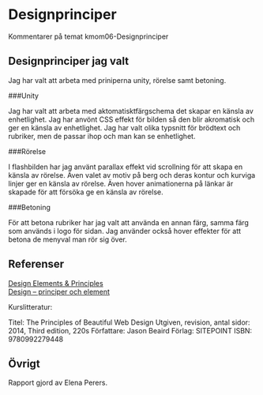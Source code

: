 ---
---
Designprinciper
=========================

Kommentarer på temat kmom06-Designprinciper

Designprinciper jag valt
-----------------------

Jag har valt att arbeta med priniperna unity, rörelse samt betoning.

###Unity

Jag har valt att arbeta med aktomatisktfärgschema det skapar en känsla av enhetlighet. Jag har anvönt CSS effekt för bilden så den blir akromatisk och ger en känsla av enhetlighet. Jag har valt olika typsnitt för brödtext och rubriker, men de passar ihop och man kan se enhetlighet.

###Rörelse

I flashbilden har jag använt parallax effekt vid scrollning för att skapa en känsla av rörelse. Även valet av motiv på berg och deras kontur och kurviga linjer ger en känsla av rörelse. Även hover animationerna på länkar är skapade för att försöka ge en känsla av rörelse.

###Betoning

För att betona rubriker har jag valt att använda en annan färg, samma färg som används i logo för sidan. Jag använder också hover effekter för att betona de menyval man rör sig över.


Referenser
-----------------------

[Design Elements & Principles](https://www.canva.com/learn/design-elements-principles/)  
[Design – principer och element](https://www.youtube.com/watch?v=uVrh3frrC38&list=PLKtP9l5q3ce-oz7aoBkk-oEn4xzGbtqxU&index=3)

Kurslitteratur:

Titel: The Principles of Beautiful Web Design
Utgiven, revision, antal sidor: 2014, Third edition, 220s
Författare: Jason Beaird
Förlag: SITEPOINT
ISBN: 9780992279448

Övrigt
-----------------------

Rapport gjord av Elena Perers.
